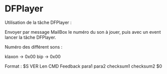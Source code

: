 # DFPlayer

Utilisation de la tâche DFPlayer :

Envoyer par message MailBox le numéro du son à jouer, puis avec un event lancer la tâche DFPlayer.

Numéro des différent sons :

klaxon -> 0x00
bip    -> 0x00

Format : $S VER Len CMD Feedback para1 para2 checksum1 checksum2 $0
